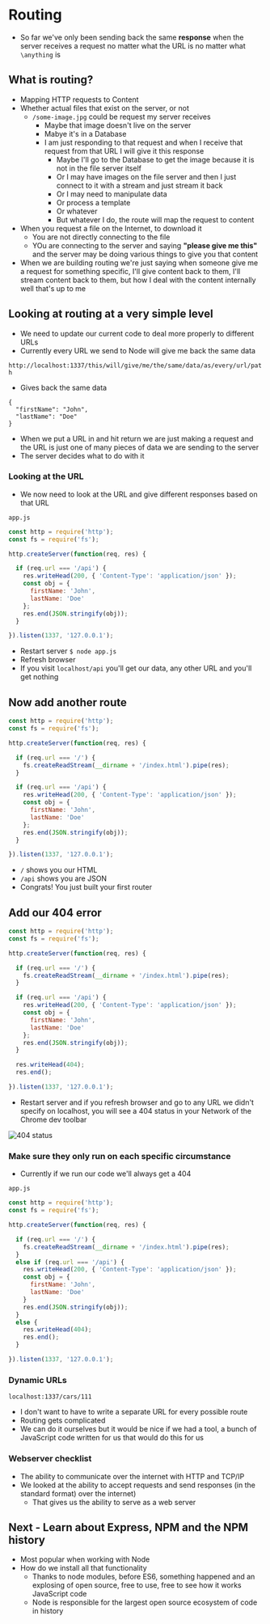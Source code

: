 # Routing
* So far we've only been sending back the same **response** when the server receives a request no matter what the URL is no matter what `\anything` is

## What is routing?
* Mapping HTTP requests to Content
* Whether actual files that exist on the server, or not
    - `/some-image.jpg` could be request my server receives
        + Maybe that image doesn't live on the server
        + Mabye it's in a Database
        + I am just responding to that request and when I receive that request from that URL I will give it this response
            * Maybe I'll go to the Database to get the image because it is not in the file server itself
            * Or I may have images on the file server and then I just connect to it with a stream and just stream it back
            * Or I may need to manipulate data
            * Or process a template
            * Or whatever
            * But whatever I do, the route will map the request to content
* When you request a file on the Internet, to download it
    - You are not directly connecting to the file
    - YOu are connecting to the server and saying **"please give me this"** and the server may be doing various things to give you that content
* When we are building routing we're just saying when someone give me a request for something specific, I'll give content back to them, I'll stream content back to them, but how I deal with the content internally well that's up to me

## Looking at routing at a very simple level
* We need to update our current code to deal more properly to different URLs
* Currently every URL we send to Node will give me back the same data

`http://localhost:1337/this/will/give/me/the/same/data/as/every/url/path`

* Gives back the same data

```
{
  "firstName": "John",
  "lastName": "Doe"
}
```

* When we put a URL in and hit return we are just making a request and the URL is just one of many pieces of data we are sending to the server
* The server decides what to do with it

### Looking at the URL
* We now need to look at the URL and give different responses based on that URL

`app.js`

```js
const http = require('http');
const fs = require('fs');

http.createServer(function(req, res) {

  if (req.url === '/api') {
    res.writeHead(200, { 'Content-Type': 'application/json' });
    const obj = {
      firstName: 'John',
      lastName: 'Doe'
    };
    res.end(JSON.stringify(obj));
  }

}).listen(1337, '127.0.0.1');
```

* Restart server `$ node app.js`
* Refresh browser
* If you visit `localhost/api` you'll get our data, any other URL and you'll get nothing

## Now add another route
```js
const http = require('http');
const fs = require('fs');

http.createServer(function(req, res) {

  if (req.url === '/') {
    fs.createReadStream(__dirname + '/index.html').pipe(res);
  }

  if (req.url === '/api') {
    res.writeHead(200, { 'Content-Type': 'application/json' });
    const obj = {
      firstName: 'John',
      lastName: 'Doe'
    };
    res.end(JSON.stringify(obj));
  }

}).listen(1337, '127.0.0.1');
```

* `/` shows you our HTML 
* `/api` shows you are JSON
* Congrats! You just built your first router

## Add our 404 error
```js
const http = require('http');
const fs = require('fs');

http.createServer(function(req, res) {

  if (req.url === '/') {
    fs.createReadStream(__dirname + '/index.html').pipe(res);
  }

  if (req.url === '/api') {
    res.writeHead(200, { 'Content-Type': 'application/json' });
    const obj = {
      firstName: 'John',
      lastName: 'Doe'
    };
    res.end(JSON.stringify(obj));
  }

  res.writeHead(404);
  res.end();

}).listen(1337, '127.0.0.1');
```

* Restart server and if you refresh browser and go to any URL we didn't specify on localhost, you will see a 404 status in your Network of the Chrome dev toolbar

![404 status](https://i.imgur.com/1wsDQwb.png)

### Make sure they only run on each specific circumstance
* Currently if we run our code we'll always get a 404

`app.js`

```js
const http = require('http');
const fs = require('fs');

http.createServer(function(req, res) {

  if (req.url === '/') {
    fs.createReadStream(__dirname + '/index.html').pipe(res);
  }
  else if (req.url === '/api') {
    res.writeHead(200, { 'Content-Type': 'application/json' });
    const obj = {
      firstName: 'John',
      lastName: 'Doe'
    }
    res.end(JSON.stringify(obj));
  }
  else {
    res.writeHead(404);
    res.end();
  }

}).listen(1337, '127.0.0.1');
```

### Dynamic URLs
`localhost:1337/cars/111`

* I don't want to have to write a separate URL for every possible route
* Routing gets complicated
* We can do it ourselves but it would be nice if we had a tool, a bunch of JavaScript code written for us that would do this for us

### Webserver checklist
* The ability to communicate over the internet with HTTP and TCP/IP
* We looked at the ability to accept requests and send responses (in the standard format) over the internet)
    - That gives us the ability to serve as a web server

## Next - Learn about Express, NPM and the NPM history
* Most popular when working with Node
* How do we install all that functionality
    - Thanks to node modules, before ES6, something happened and an explosing of open source, free to use, free to see how it works JavaScript code
    - Node is responsible for the largest open source ecosystem of code in history



